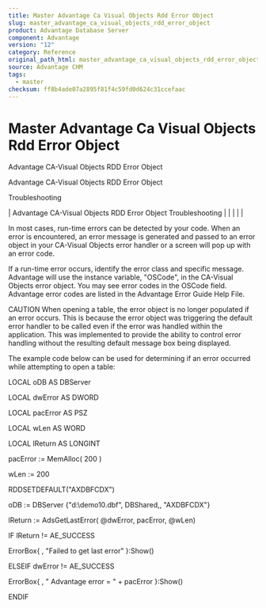 ```yaml
---
title: Master Advantage Ca Visual Objects Rdd Error Object
slug: master_advantage_ca_visual_objects_rdd_error_object
product: Advantage Database Server
component: Advantage
version: "12"
category: Reference
original_path_html: master_advantage_ca_visual_objects_rdd_error_object.htm
source: Advantage CHM
tags:
  - master
checksum: ff8b4ade07a2895f81f4c59fd0d624c31ccefaac
---
```


# Master Advantage Ca Visual Objects Rdd Error Object

Advantage CA-Visual Objects RDD Error Object

Advantage CA-Visual Objects RDD Error Object

Troubleshooting

| Advantage CA-Visual Objects RDD Error Object  Troubleshooting |  |  |  |  |

In most cases, run-time errors can be detected by your code. When an error is encountered, an error message is generated and passed to an error object in your CA-Visual Objects error handler or a screen will pop up with an error code.

If a run-time error occurs, identify the error class and specific message. Advantage will use the instance variable, "OSCode", in the CA-Visual Objects error object. You may see error codes in the OSCode field. Advantage error codes are listed in the Advantage Error Guide Help File.

CAUTION When opening a table, the error object is no longer populated if an error occurs. This is because the error object was triggering the default error handler to be called even if the error was handled within the application. This was implemented to provide the ability to control error handling without the resulting default message box being displayed.

The example code below can be used for determining if an error occurred while attempting to open a table:

LOCAL oDB AS DBServer

LOCAL dwError AS DWORD

LOCAL pacError AS PSZ

LOCAL wLen AS WORD

LOCAL lReturn AS LONGINT

pacError := MemAlloc( 200 )

wLen := 200

RDDSETDEFAULT("AXDBFCDX")

oDB := DBServer {"d:\demo10.dbf", DBShared,, "AXDBFCDX"}

lReturn := AdsGetLastError( @dwError, pacError, @wLen)

IF lReturn != AE\_SUCCESS

ErrorBox{ , "Failed to get last error" }:Show()

ELSEIF dwError != AE\_SUCCESS

ErrorBox{ , " Advantage error = " + pacError }:Show()

ENDIF
